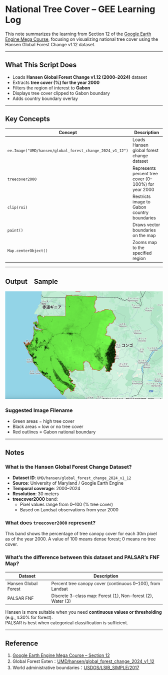 # National Tree Cover – GEE Learning Log

This note summarizes the learning from Section 12 of the [Google Earth Engine Mega Course](https://www.udemy.com/course/google-earth-engine-gis-remote-sensing/learn/lecture/42984576#overview),
focusing on visualizing national tree cover using the Hansen Global Forest Change v1.12 dataset.

---

## What This Script Does

- Loads **Hansen Global Forest Change v1.12 (2000–2024)** dataset
- Extracts **tree cover (%) for the year 2000**
- Filters the region of interest to **Gabon**
- Displays tree cover clipped to Gabon boundary
- Adds country boundary overlay

---

## Key Concepts

| Concept | Description |
|--------|-------------|
| `ee.Image("UMD/hansen/global_forest_change_2024_v1_12")` | Loads Hansen global forest change dataset |
| `treecover2000` | Represents percent tree cover (0–100%) for year 2000 |
| `clip(roi)` | Restricts image to Gabon country boundaries |
| `paint()` | Draws vector boundaries on the map |
| `Map.centerObject()` | Zooms map to the specified region |

---

## Output　Sample
![map_hansen_treecover_2000_gabon](map_hansen_treecover_2000_gabon.png)

### Suggested Image Filename


- Green areas = high tree cover
- Black areas = low or no tree cover
- Red outlines = Gabon national boundary

---

## Notes

### What is the Hansen Global Forest Change Dataset?

- **Dataset ID**: `UMD/hansen/global_forest_change_2024_v1_12`
- **Source**: University of Maryland / Google Earth Engine
- **Temporal coverage**: 2000–2024
- **Resolution**: 30 meters
- **treecover2000** band:
  - Pixel values range from 0–100 (% tree cover)
  - Based on Landsat observations from year 2000

### What does `treecover2000` represent?

This band shows the percentage of tree canopy cover for each 30m pixel as of the year 2000.
A value of 100 means dense forest; 0 means no tree cover.

### What’s the difference between this dataset and PALSAR’s FNF Map?

| Dataset | Description |
|--------|-------------|
| Hansen Global Forest | Percent tree canopy cover (continuous 0–100), from Landsat |
| PALSAR FNF | Discrete 3-class map: Forest (1), Non-forest (2), Water (3) |

Hansen is more suitable when you need **continuous values or thresholding** (e.g., ≥30% for forest).  
PALSAR is best when categorical classification is sufficient.

---

## Reference

1. [Google Earth Engine Mega Course – Section 12](https://www.udemy.com/course/google-earth-engine-gis-remote-sensing/learn/lecture/42984576)
2. Global Forest Exten：[UMD/hansen/global_forest_change_2024_v1_12](https://developers.google.com/earth-engine/datasets/catalog/UMD_hansen_global_forest_change_2024_v1_12?hl=en)
3. World administrative boundaries：[USDOS/LSIB_SIMPLE/2017](https://developers.google.com/earth-engine/datasets/catalog/USDOS_LSIB_SIMPLE_2017?hl=ja)

